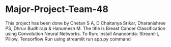 # Major-Project-Team-48
This project has been done by Chetan S A, D Chaitanya Srikar, Dharanishree PS, Dhruv Budhiraja &amp; Hanumesh M. The title is Breast Cancer Classification using Convolution Neural Networks.
To Run:
Install Ananconda: Streamlit, Pillow, Tensorflow
Run using streamlit run app.py command
